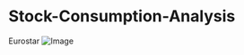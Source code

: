 # Stock-Consumption-Analysis
Eurostar
![Image](https://github.com/user-attachments/assets/aa382f04-6e68-4efd-b183-4a457c723335)
